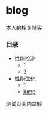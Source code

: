 
# blog

本人的相关博客


### 目录


* [性能检测](／Android／)
    * 1
    * 2
* [性能优化](https://github.com/conghongjie/blog/tree/master/Android/%E6%80%A7%E8%83%BD%E4%BC%98%E5%8C%96)
    * 1
    * [jump](#destination)




<p  id='destination'>测试页面内跳转</p>




